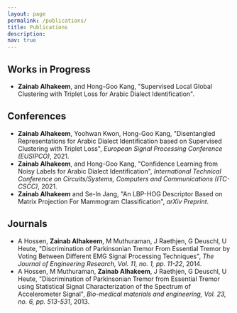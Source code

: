 ```yaml
---
layout: page
permalink: /publications/
title: Publications
description: 
nav: true
---
```


## Works in Progress

- **Zainab Alhakeem**, and Hong-Goo Kang, "Supervised Local Global Clustering with Triplet Loss for Arabic Dialect Identification".


## Conferences

- **Zainab Alhakeem**, Yoohwan Kwon, Hong-Goo Kang, "Disentangled Representations for Arabic Dialect Identification based on Supervised Clustering with Triplet Loss", *European Signal Processing Conference (EUSIPCO)*, 2021.
- **Zainab Alhakeem**, and Hong-Goo Kang, "Confidence Learning from Noisy Labels for Arabic Dialect Identification", *International Technical Conference on Circuits/Systems, Computers and Communications (ITC-CSCC)*, 2021.
- **Zainab Alhakeem** and Se-In Jang, "An LBP-HOG Descriptor Based on Matrix Projection For Mammogram Classification", *arXiv Preprint*.


## Journals

-  A Hossen, **Zainab Alhakeem**, M Muthuraman, J Raethjen, G Deuschl, U Heute, "Discrimination of Parkinsonian Tremor From Essential Tremor by Voting Between Different EMG Signal Processing Techniques", *The Journal of Engineering Research, Vol. 11, no. 1, pp. 11-22*, 2014.
- A Hossen, M Muthuraman, **Zainab Alhakeem**, J Raethjen, G Deuschl, U Heute, "Discrimination of Parkinsonian Tremor from Essential Tremor using Statistical Signal Characterization of the Spectrum of Accelerometer Signal", *Bio-medical materials and engineering, Vol. 23, no. 6, pp. 513-531*, 2013. 

